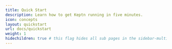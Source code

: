 ```yaml
---
title: Quick Start
description: Learn how to get Keptn running in five minutes.
icon: concepts
layout: quickstart
url: docs/quickstart
weight: 1
hidechildren: true # this flag hides all sub pages in the sidebar-multicard.html
---
```

